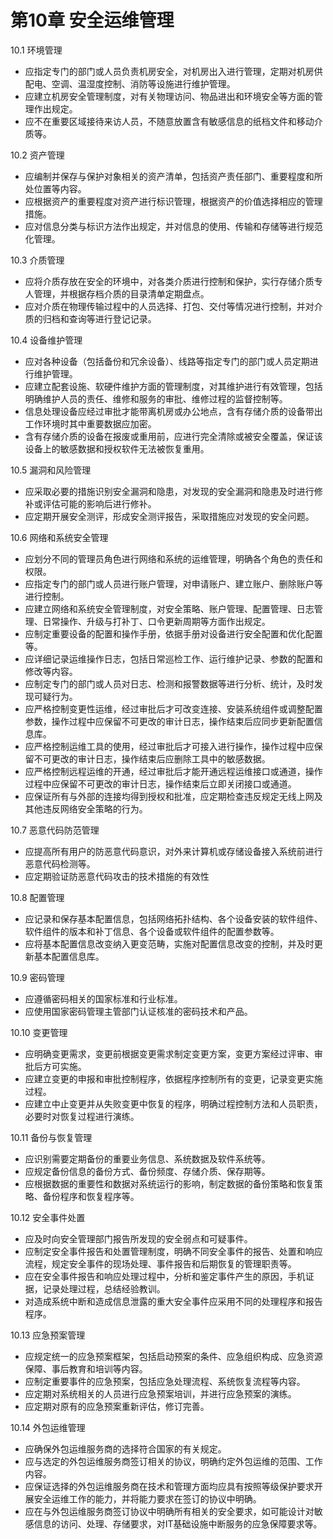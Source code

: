 # 第10章 安全运维管理

10.1 环境管理
- 应指定专门的部门或人员负责机房安全，对机房出入进行管理，定期对机房供配电、空调、温湿度控制、消防等设施进行维护管理。
- 应建立机房安全管理制度，对有关物理访问、物品进出和环境安全等方面的管理作出规定。
- 应不在重要区域接待来访人员，不随意放置含有敏感信息的纸档文件和移动介质等。

10.2 资产管理
- 应编制并保存与保护对象相关的资产清单，包括资产责任部门、重要程度和所处位置等内容。
- 应根据资产的重要程度对资产进行标识管理，根据资产的价值选择相应的管理措施。
- 应对信息分类与标识方法作出规定，并对信息的使用、传输和存储等进行规范化管理。

10.3 介质管理
- 应将介质存放在安全的环境中，对各类介质进行控制和保护，实行存储介质专人管理，并根据存档介质的目录清单定期盘点。
- 应对介质在物理传输过程中的人员选择、打包、交付等情况进行控制，并对介质的归档和查询等进行登记记录。

10.4 设备维护管理
- 应对各种设备（包括备份和冗余设备）、线路等指定专门的部门或人员定期进行维护管理。
- 应建立配套设施、软硬件维护方面的管理制度，对其维护进行有效管理，包括明确维护人员的责任、维修和服务的审批、维修过程的监督控制等。
- 信息处理设备应经过审批才能带离机房或办公地点，含有存储介质的设备带出工作环境时其中重要数据应加密。
- 含有存储介质的设备在报废或重用前，应进行完全清除或被安全覆盖，保证该设备上的敏感数据和授权软件无法被恢复重用。

10.5 漏洞和风险管理
- 应采取必要的措施识别安全漏洞和隐患，对发现的安全漏洞和隐患及时进行修补或评估可能的影响后进行修补。
- 应定期开展安全测评，形成安全测评报告，采取措施应对发现的安全问题。

10.6 网络和系统安全管理
- 应划分不同的管理员角色进行网络和系统的运维管理，明确各个角色的责任和权限。
- 应指定专门的部门或人员进行账户管理，对申请账户、建立账户、删除账户等进行控制。
- 应建立网络和系统安全管理制度，对安全策略、账户管理、配置管理、日志管理、日常操作、升级与打补丁、口令更新周期等方面作出规定。
- 应制定重要设备的配置和操作手册，依据手册对设备进行安全配置和优化配置等。
- 应详细记录运维操作日志，包括日常巡检工作、运行维护记录、参数的配置和修改等内容。
- 应制定专门的部门或人员对日志、检测和报警数据等进行分析、统计，及时发现可疑行为。
- 应严格控制变更性运维，经过审批后才可改变连接、安装系统组件或调整配置参数，操作过程中应保留不可更改的审计日志，操作结束后应同步更新配置信息库。
- 应严格控制运维工具的使用，经过审批后才可接入进行操作，操作过程中应保留不可更改的审计日志，操作结束后应删除工具中的敏感数据。
- 应严格控制远程运维的开通，经过审批后才能开通远程运维接口或通道，操作过程中应保留不可更改的审计日志，操作结束后立即关闭接口或通道。
- 应保证所有与外部的连接均得到授权和批准，应定期检查违反规定无线上网及其他违反网络安全策略的行为。

10.7 恶意代码防范管理
- 应提高所有用户的防恶意代码意识，对外来计算机或存储设备接入系统前进行恶意代码检测等。
- 应定期验证防恶意代码攻击的技术措施的有效性

10.8 配置管理
- 应记录和保存基本配置信息，包括网络拓扑结构、各个设备安装的软件组件、软件组件的版本和补丁信息、各个设备或软件组件的配置参数等。
- 应将基本配置信息改变纳入更变范畴，实施对配置信息改变的控制，并及时更新基本配置信息库。

10.9 密码管理
- 应遵循密码相关的国家标准和行业标准。
- 应使用国家密码管理主管部门认证核准的密码技术和产品。

10.10 变更管理
- 应明确变更需求，变更前根据变更需求制定变更方案，变更方案经过评审、审批后方可实施。
- 应建立变更的申报和审批控制程序，依据程序控制所有的变更，记录变更实施过程。
- 应建立中止变更并从失败变更中恢复的程序，明确过程控制方法和人员职责，必要时对恢复过程进行演练。

10.11 备份与恢复管理
- 应识别需要定期备份的重要业务信息、系统数据及软件系统等。
- 应规定备份信息的备份方式、备份频度、存储介质、保存期等。
- 应根据数据的重要性和数据对系统运行的影响，制定数据的备份策略和恢复策略、备份程序和恢复程序等。

10.12 安全事件处置
- 应及时向安全管理部门报告所发现的安全弱点和可疑事件。
- 应制定安全事件报告和处置管理制度，明确不同安全事件的报告、处置和响应流程，规定安全事件的现场处理、事件报告和后期恢复的管理职责等。
- 应在安全事件报告和响应处理过程中，分析和鉴定事件产生的原因，手机证据，记录处理过程，总结经验教训。
- 对造成系统中断和造成信息泄露的重大安全事件应采用不同的处理程序和报告程序。

10.13 应急预案管理
- 应规定统一的应急预案框架，包括启动预案的条件、应急组织构成、应急资源保障、事后教育和培训等内容。
- 应制定重要事件的应急预案，包括应急处理流程、系统恢复流程等内容。
- 应定期对系统相关的人员进行应急预案培训，并进行应急预案的演练。
- 应定期对原有的应急预案重新评估，修订完善。

10.14 外包运维管理
- 应确保外包运维服务商的选择符合国家的有关规定。
- 应与选定的外包运维服务商签订相关的协议，明确约定外包运维的范围、工作内容。
- 应保证选择的外包运维服务商在技术和管理方面均应具有按照等级保护要求开展安全运维工作的能力，并将能力要求在签订的协议中明确。
- 应在与外包运维服务商签订协议中明确所有相关的安全要求，如可能设计对敏感信息的访问、处理、存储要求，对IT基础设施中断服务的应急保障要求等。